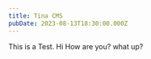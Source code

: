 ```yaml
---
title: Tina CMS
pubDate: 2023-08-13T18:30:00.000Z
---
```


This is a Test. Hi How are you? what up?
